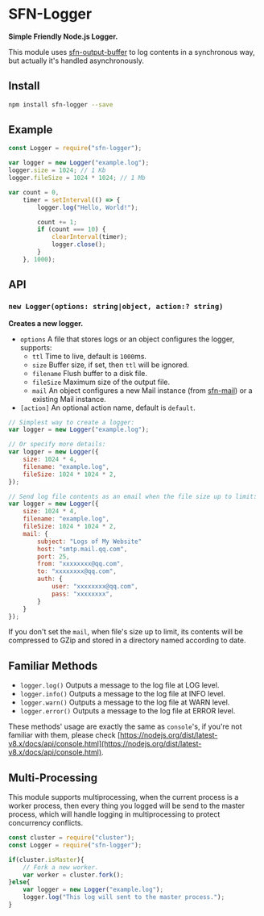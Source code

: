# SFN-Logger

**Simple Friendly Node.js Logger.**

This module uses [sfn-output-buffer](https://github.com/hyurl/sfn-logger) to 
log contents in a synchronous way, but actually it's handled asynchronously.

## Install

```sh
npm install sfn-logger --save
```

## Example

```javascript
const Logger = require("sfn-logger");

var logger = new Logger("example.log");
logger.size = 1024; // 1 Kb
logger.fileSize = 1024 * 1024; // 1 Mb

var count = 0,
    timer = setInterval(() => {
        logger.log("Hello, World!");

        count += 1;
        if (count === 10) {
            clearInterval(timer);
            logger.close();
        }
    }, 1000);
```

## API

### `new Logger(options: string|object, action:? string)`

**Creates a new logger.**

- `options` A file that stores logs or an object configures the logger, 
    supports:
    - `ttl` Time to live, default is `1000`ms.
    - `size` Buffer size, if set, then `ttl` will be ignored.
    - `filename` Flush buffer to a disk file.
    - `fileSize` Maximum size of the output file.
    - `mail` An object configures a new Mail instance (from 
        [sfn-mail](https://github.com/hyurl/sfn-mail)) or a existing Mail 
        instance.
- `[action]` An optional action name, default is `default`.

```javascript
// Simplest way to create a logger:
var logger = new Logger("example.log");

// Or specify more details:
var logger = new Logger({
    size: 1024 * 4,
    filename: "example.log",
    fileSize: 1024 * 1024 * 2,
});

// Send log file contents as an email when the file size up to limit:
var logger = new Logger({
    size: 1024 * 4,
    filename: "example.log",
    fileSize: 1024 * 1024 * 2,
    mail: {
        subject: "Logs of My Website"
        host: "smtp.mail.qq.com",
        port: 25,
        from: "xxxxxxxx@qq.com",
        to: "xxxxxxxx@qq.com",
        auth: {
            user: "xxxxxxxx@qq.com",
            pass: "xxxxxxxx",
        }
    }
});
```

If you don't set the `mail`, when file's size up to limit, its contents will 
be compressed to GZip and stored in a directory named according to date.

## Familiar Methods

- `logger.log()` Outputs a message to the log file at LOG level.
- `logger.info()` Outputs a message to the log file at INFO level.
- `logger.warn()` Outputs a message to the log file at WARN level.
- `logger.error()` Outputs a message to the log file at ERROR level.

These methods' usage are exactly the same as `console`'s, if you're not 
familiar with them, please check 
[https://nodejs.org/dist/latest-v8.x/docs/api/console.html](https://nodejs.org/dist/latest-v8.x/docs/api/console.html).

## Multi-Processing

This module supports multiprocessing, when the current process is a worker 
process, then every thing you logged will be send to the master process, which
will handle logging in multiprocessing to protect concurrency conflicts.

```javascript
const cluster = require("cluster");
const Logger = require("sfn-logger");

if(cluster.isMaster){
    // Fork a new worker.
    var worker = cluster.fork();
}else{
    var logger = new Logger("example.log");
    logger.log("This log will sent to the master process.");
}
```